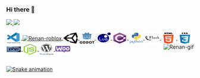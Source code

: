 ### Hi there 👋


 <div>
  <a href="https://github.com/RenanMsV">
  <img height="180em" src="https://github-readme-stats.vercel.app/api?username=RenanMsV&show_icons=true&theme=gotham&include_all_commits=true&count_private=true"/>
  <img height="180em" src="https://github-readme-stats.vercel.app/api/top-langs/?username=RenanMsV&layout=compact&langs_count=7&theme=gotham"/>
</div>
<div style="display: inline_block"><br>
  <img align="center" alt="Renan-vscode" height="30" width="40" src="https://raw.githubusercontent.com/devicons/devicon/master/icons/vscode/vscode-original-wordmark.svg">
  <img align="center" alt="Renan-roblox" height="25" width="25" src="https://upload.wikimedia.org/wikipedia/commons/thumb/6/6c/Roblox_Logo.svg/400px-Roblox_Logo.svg.png">
  <img align="center" alt="Renan-unity" height="30" width="40" src="https://raw.githubusercontent.com/devicons/devicon/master/icons/unity/unity-original.svg">
  <img align="center" alt="Renan-godot" height="30" width="40" src="https://raw.githubusercontent.com/devicons/devicon/master/icons/godot/godot-original-wordmark.svg">
  <img align="center" alt="Renan-lua" height="30" width="40" src="https://raw.githubusercontent.com/devicons/devicon/master/icons/lua/lua-original-wordmark.svg">
  <img align="center" alt="Renan-Csharp" height="30" width="40" src="https://raw.githubusercontent.com/devicons/devicon/master/icons/csharp/csharp-original.svg">
  <img align="center" alt="Renan-Python" height="30" width="40" src="https://raw.githubusercontent.com/devicons/devicon/master/icons/python/python-original-wordmark.svg">
  <img align="center" alt="Renan-flask" height="30" width="40" src="https://raw.githubusercontent.com/devicons/devicon/master/icons/flask/flask-original-wordmark.svg">
  <img align="center" alt="Renan-HTML" height="30" width="40" src="https://raw.githubusercontent.com/devicons/devicon/master/icons/html5/html5-original-wordmark.svg">
  <img align="center" alt="Renan-CSS" height="30" width="40" src="https://raw.githubusercontent.com/devicons/devicon/master/icons/css3/css3-original-wordmark.svg">
  <img align="center" alt="Renan-php" height="30" width="40" src="https://raw.githubusercontent.com/devicons/devicon/master/icons/php/php-original.svg">
  <img align="center" alt="Renan-nodejs" height="30" width="40" src="https://raw.githubusercontent.com/devicons/devicon/master/icons/nodejs/nodejs-plain.svg">
  <img align="center" alt="Renan-wordpress" height="30" width="40" src="https://raw.githubusercontent.com/devicons/devicon/master/icons/wordpress/wordpress-original.svg">
  <img align="center" alt="Renan-woocommerce" height="30" width="40" src="https://raw.githubusercontent.com/devicons/devicon/master/icons/woocommerce/woocommerce-original.svg">
  <img align="right" alt="Renan-gif" src="https://i.imgur.com/zNSWQMa.gif">
</div>
  
  ##
 
<div> 
    

  ![Snake animation](https://github.com/RenanMsV/RenanMsV/blob/output/github-contribution-grid-snake.svg)
 
</div>
